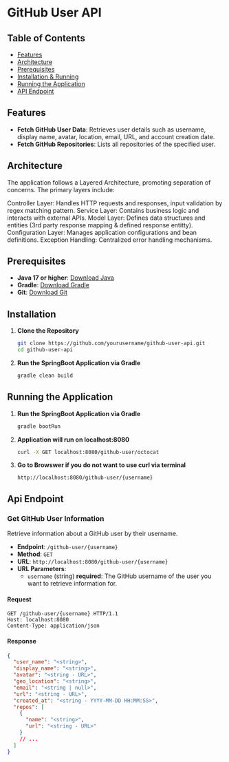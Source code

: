 # GitHub User API

## Table of Contents

- [Features](#features)
- [Architecture](#architecture)
- [Prerequisites](#prerequisites)
- [Installation & Running](#installation)
- [Running the Application](#running-the-application)
- [API Endpoint](#api-endpoint)

## Features

- **Fetch GitHub User Data**: Retrieves user details such as username, display name, avatar, location, email, URL, and account creation date.
- **Fetch GitHub Repositories**: Lists all repositories of the specified user.

## Architecture

The application follows a Layered Architecture, promoting separation of concerns. 
The primary layers include:

Controller Layer: Handles HTTP requests and responses, input validation by regex matching pattern.
Service Layer: Contains business logic and interacts with external APIs.
Model Layer: Defines data structures and entities (3rd party response mapping & defined response entitty).
Configuration Layer: Manages application configurations and bean definitions.
Exception Handling: Centralized error handling mechanisms.


## Prerequisites

- **Java 17 or higher**: [Download Java](https://www.oracle.com/java/technologies/javase-jdk17-downloads.html)
- **Gradle**: [Download Gradle](https://gradle.org/install/)
- **Git**: [Download Git](https://git-scm.com/downloads)

## Installation

1. **Clone the Repository**

   ```bash
   git clone https://github.com/yourusername/github-user-api.git
   cd github-user-api
2. **Run the SpringBoot Application via Gradle**
   ```bash
   gradle clean build 
   

## Running the Application
1. **Run the SpringBoot Application via Gradle**
   ```bash
   gradle bootRun
   
2. **Application will run on localhost:8080**
   ```bash
   curl -X GET localhost:8080/github-user/octocat

3. **Go to Browswer if you do not want to use curl via terminal**
   
   ```http://localhost:8080/github-user/{username}``` 


## Api Endpoint


### Get GitHub User Information

Retrieve information about a GitHub user by their username.

- **Endpoint**: `/github-user/{username}`
- **Method**: `GET`
- **URL**: `http://localhost:8080/github-user/{username}`
- **URL Parameters**:
   - `username` (string) **required**: The GitHub username of the user you want to retrieve information for.

#### Request

```http
GET /github-user/{username} HTTP/1.1
Host: localhost:8080
Content-Type: application/json
```

#### Response

```json
{
  "user_name": "<string>",
  "display_name": "<string>",
  "avatar": "<string - URL>",
  "geo_location": "<string>",
  "email": "<string | null>",
  "url": "<string - URL>",
  "created_at": "<string - YYYY-MM-DD HH:MM:SS>",
  "repos": [
    {
      "name": "<string>",
      "url": "<string - URL>"
    }
    // ... 
  ]
}
